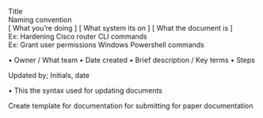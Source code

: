 Title <br/>
Naming convention <br/>
[ What you’re doing ]       [ What system its on ]        [ What the document is ] <br/>
Ex: Hardening	Cisco router		CLI commands <br/>
Ex: Grant user permissions	Windows	Powershell commands




							




•	Owner / What team
•	Date created
•	Brief description / Key terms
•	Steps





Updated by; Initials, date

•	                  This the syntax used for updating documents














Create template for documentation for submitting for paper documentation 





